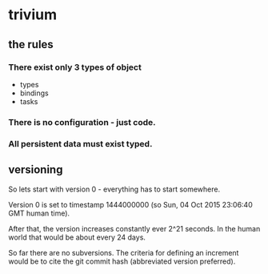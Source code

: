 # trivium


## the rules

### There exist only 3 types of object

* types
* bindings
* tasks

### There is no configuration - just code.

### All persistent data must exist typed.


## versioning

So lets start with version 0 - everything has to start somewhere.

Version 0 is set to timestamp 1444000000 (so Sun, 04 Oct 2015 23:06:40 GMT human time).

After that, the version increases constantly ever 2^21 seconds.
In the human world that would be about every 24 days.

So far there are no subversions. The criteria for defining an increment would be to cite the git commit hash (abbreviated version preferred).
